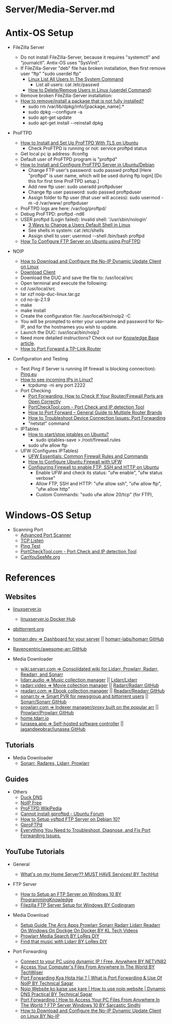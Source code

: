 # Server/Media-Server.md

# Antix-OS Setup

* FileZilla Server
  * Do not install FileZilla-Server, because it requires "systemctl" and "journalctl". Antix-OS uses "SysVinit".
  * If FileZilla-Server "deb" file has broken installation, then first remove user "ftp" "sudo userdel ftp"
    * [Linux List All Users In The System Command](https://www.cyberciti.biz/faq/linux-list-users-command/)
      * List all users: cat /etc/passwd
    * [How to Delete/Remove Users in Linux (userdel Command)](https://linuxize.com/post/how-to-delete-users-in-linux-using-the-userdel-command/)
  * Remove broken FileZilla-Server installation:
  * [How to remove/install a package that is not fully installed?](https://askubuntu.com/questions/438345/how-to-remove-install-a-package-that-is-not-fully-installed)
    * sudo rm /var/lib/dpkg/info/[package_name].*
    * sudo dpkg --configure -a
    * sudo apt-get update
    * sudo apt-get install --reinstall dpkg

* ProFTPD
  * [How to Install and Set Up ProFTPD With TLS on Ubuntu](https://www.makeuseof.com/install-proftpd-on-ubuntu/)
    * Check ProFTPD is running or not: service proftpd status
  * Get local pc ip address: ifconfig
  * Default user of ProFTPD program is "proftpd"
  * [How to Install and Configure ProFTPD Server in Ubuntu/Debian](https://www.youtube.com/watch?v=cqkdD7slHBw)
    * Change FTP user's password: sudo passwd proftpd [Here "proftpd" is user name, which will be used during ftp login] [Do this for first time ProFTPD setup.]
    * Add new ftp user: sudo useradd proftpduser
    * Change ftp user password: sudo passwd proftpduser
    * Assign folder to ftp user (that user will access): sudo usermod -m -d /var/www/ proftpduser
  * ProFTPD logs are here: /var/log/proftpd/
  * Debug ProFTPD: proftpd -nd6
  * USER proftpd (Login failed): Invalid shell: '/usr/sbin/nologin'
    * [3 Ways to Change a Users Default Shell in Linux](https://www.tecmint.com/change-a-users-default-shell-in-linux/)
    * See shells in system: cat /etc/shells
    * Assign shell to user: usermod --shell /bin/bash proftpd
  * [How To Configure FTP Server on Ubuntu using ProFTPD](https://technixleo.com/configure-ftp-server-on-ubuntu-using-proftpd/)

* NOIP
  * [How to Download and Configure the No-IP Dynamic Update Client on Linux](https://www.youtube.com/watch?v=8xp4kkbsZi0)
  * [Download Client](https://www.noip.com/client/linux/noip-duc-linux.tar.gz)
  * Download the DUC and save the file to: /usr/local/src
  * Open terminal and execute the following:
  * cd /usr/local/src
  * tar xzf noip-duc-linux.tar.gz
  * cd no-ip-2.1.9
  * make
  * make install
  * Create the configuration file: /usr/local/bin/noip2 -C
  * You will be prompted to enter your username and password for No-IP, and for the hostnames you wish to update.
  * Launch the DUC: /usr/local/bin/noip2
  * Need more detailed instructions? Check out our [Knowledge Base article](https://www.noip.com/support/knowledgebase/installing-the-linux-dynamic-update-client/).
  * [How to Port Forward a TP-Link Router](https://www.noip.com/support/knowledgebase/setting-port-forwarding-tp-link-router/)

* Configuration and Testing
  * Test Ping if Server is running (If firewall is blocking connection): [Ping.eu](https://ping.eu/ping/)
  * [How to see incoming IPs in Linux?](https://serverfault.com/questions/405647/how-to-see-incoming-ips-in-linux)
    * tcpdump -ni any port 2222
  * Port Checking
    * [Port Forwarding: How to Check If Your Router/Firewall Ports are Open Correctly](https://www.noip.com/blog/2012/02/07/port-forwarding-tip-how-to-check-if-your-routerfirewall-ports-are-open-correctly/)
    * [PortCheckTool.com - Port Check and IP detection Tool](https://www.portchecktool.com/)
    * [How to Port Forward – General Guide to Multiple Router Brands](https://www.noip.com/support/knowledgebase/general-port-forwarding-guide/)
    * [How to Troubleshoot Device Connection Issues: Port Forwarding](https://www.youtube.com/watch?v=CLunOJZqmc0)
    * "netstat" command
  * IPTables
    * [How to start/stop iptables on Ubuntu?](https://serverfault.com/questions/129086/how-to-start-stop-iptables-on-ubuntu)
      * sudo iptables-save > /root/firewall.rules
    * sudo ufw allow ftp
  * UFW (Configures IPTables)
    * [UFW Essentials: Common Firewall Rules and Commands](https://www.digitalocean.com/community/tutorials/ufw-essentials-common-firewall-rules-and-commands)
    * [How to Configure Ubuntu Firewall with UFW](https://www.cherryservers.com/blog/how-to-configure-ubuntu-firewall-with-ufw)
    * [Configuring Firewall to enable FTP, SSH and HTTP on Ubuntu](https://developernote.com/2013/08/configuring-firewall-to-enable-ftp-ssh-and-http-on-ubuntu/)
      * Enable UFW and check its status: "ufw enable", "ufw status verbose"
      * Allow FTP, SSH and HTTP: "ufw allow ssh", "ufw allow ftp", "ufw allow http"
      * Custom Commands: "sudo ufw allow 20/tcp" (for FTP), 

# Windows-OS Setup

* Scanning Port
  * [Advanced Port Scanner](https://www.advanced-port-scanner.com/)
  * [TCP Listen](https://www.allscoop.com/tcp-listen.php)
  * [Ping Test](https://ping.eu/)
  * [PortCheckTool.com - Port Check and IP detection Tool](https://www.portchecktool.com/)
  * [CanYouSeeMe.org](https://canyouseeme.org/)

# References

## Websites

* [linuxserver.io](https://www.linuxserver.io/)
  * [linuxserver.io Docker Hub](https://hub.docker.com/u/linuxserver)
* [qbittorrent.org](https://www.qbittorrent.org/)

* [homarr.dev => Dashboard for your server](https://homarr.dev/) || [homarr-labs/homarr GitHub](https://github.com/homarr-labs/homarr)
* [Ravencentric/awesome-arr GitHub](https://github.com/Ravencentric/awesome-arr)

* Media Downloader
  * [wiki.servarr.com => Consolidated wiki for Lidarr, Prowlarr, Radarr, Readarr, and Sonarr](https://wiki.servarr.com/)
  * [lidarr.audio => Music collection manager](https://lidarr.audio/) || [Lidarr/Lidarr](https://github.com/Lidarr/Lidarr)
  * [radarr.video => Movie collection manager](https://radarr.video/) || [Radarr/Radarr GitHub](https://github.com/Radarr/Radarr)
  * [readarr.com => Ebook collection manager](https://readarr.com/) || [Readarr/Readarr GitHub](https://github.com/Readarr/Readarr)
  * [sonarr.tv => Smart PVR for newsgroup and bittorrent users](https://sonarr.tv/) || [Sonarr/Sonarr GitHub](https://github.com/Sonarr/Sonarr)
  * [prowlarr.com => Indexer manager/proxy built on the popular arr](https://prowlarr.com/) || [Prowlarr/Prowlarr GitHub](https://github.com/Prowlarr/Prowlarr)
  * [home.tdarr.io](https://home.tdarr.io/)
  * [lunasea.app => Self-hosted software controller](https://www.lunasea.app/) || [jagandeepbrar/lunasea GitHub](https://github.com/JagandeepBrar/LunaSea)

## Tutorials

* Media Downloader
  * [Sonarr, Radares, Lidarr, Prowlarr](https://www.reddit.com/r/Fedora/comments/rm0rcp/sonarr_radares_lidarr_prowlarr/)

## Guides

* Others
  * [Duck DNS](https://www.duckdns.org/)
  * [NoIP Free](https://www.noip.com/free)
  * [ProFTPD WikiPedia](https://en.wikipedia.org/wiki/ProFTPD)
  * [Cannot install gproftpd - Ubuntu Forum](https://ubuntuforums.org/showthread.php?t=1416567)
  * [How to Setup vsftpd FTP Server on Debian 10?](https://linuxhint.com/setup-vsftpd-ftp-server-on-debian10/)
  * [GproFTPd](https://directory.fsf.org/wiki/GproFTPd)
  * [Everything You Need to Troubleshoot, Diagnose, and Fix Port Forwarding Issues.](https://portforward.com/)

## YouTube Tutorials

* General
  * [What's on my Home Server?? MUST HAVE Services! BY TechHut](https://www.youtube.com/watch?v=yUyxJr2xboI)

* FTP Server
  * [How to Setup an FTP Server on Windows 10 BY ProgrammingKnowledge](https://www.youtube.com/watch?v=ke3tnd73aUI)
  * [Filezilla FTP Server Setup for Windows BY Codingram](https://www.youtube.com/watch?v=HKJVWWFkZ_0)

* Media Download
  * [Setup Guide The Arrs Apps Prowlarr Sonarr Radarr Lidarr Readarr On Windows On Dockge On Docker BY KL Tech Videos](https://www.youtube.com/watch?v=3k_MwE0Z3CE)
  * [Prowlarr Media Search BY LoRes DIY](https://www.youtube.com/watch?v=kolBmw6X_xM)
  * [Find that music with Lidarr BY LoRes DIY](https://www.youtube.com/watch?v=azCIZzUriEU)

* Port Forwarding
  * [Connect to your PC using dynamic IP ! Free, Anywhere BY NETVN82](https://www.youtube.com/watch?v=3GxBkegfofI)
  * [Access Your Computer's Files From Anywhere In The World BY TechWiser](https://www.youtube.com/watch?v=SnLkrwMMxGA)
  * [Port Forwarding Kya Hota Hai ? | What is Port Forwarding & Use Of NoIP BY Technical Sagar](https://www.youtube.com/watch?v=cU7tiU77Xrk)
  * [Noip Website ko kaise use kare | How to use noip website | Dynamic DNS Practical BY Technical Sagar](https://www.youtube.com/watch?v=qU8K8bzVgOM)
  * [Port Forwarding ! How to Access Your PC Files From Anywhere In The World ? FTP Server Windows 10 BY Sarcastic Sindhi](https://www.youtube.com/watch?v=Mv15PBZgIcY)
  * [How to Download and Configure the No-IP Dynamic Update Client on Linux BY No-IP](https://www.youtube.com/watch?v=8xp4kkbsZi0)

